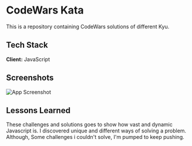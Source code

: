 # CodeWars Kata

This is a repository containing CodeWars solutions of different Kyu.





## Tech Stack

**Client:** JavaScript


## Screenshots

![App Screenshot](https://www.codewars.com/users/Nkechi1/badges/large)


## Lessons Learned

These challenges and solutions goes to show how vast and dynamic Javascript is. I discovered unique and different ways of solving a problem. Although, Some challenges i couldn't solve, I'm pumped to keep pushing.
